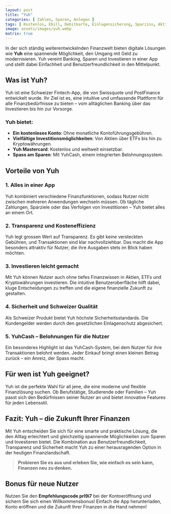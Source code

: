 ```yaml
---
layout: post
title: "Yuh"
categories: [ Zahlen, Sparen, Anlegen ]
tags: [ Kostenlos, Ebill, Debitkarte, Einlagensicherung, Sparzins, Aktien, ETF, Krypto, CHF, EUR, USD, GBP, JPY, AUD, CAD, SEK, HKD, NOK, DKK, AED, SGD ]
image: assets/images/yuh.webp
matrix: true
---
```


In der sich ständig weiterentwickelnden Finanzwelt bieten digitale Lösungen wie **Yuh** eine spannende Möglichkeit, den Umgang mit Geld zu modernisieren. Yuh vereint Banking, Sparen und Investieren in einer App und stellt dabei Einfachheit und Benutzerfreundlichkeit in den Mittelpunkt.

## Was ist Yuh?

Yuh ist eine Schweizer Fintech-App, die von Swissquote und PostFinance entwickelt wurde. Ihr Ziel ist es, eine intuitive und umfassende Plattform für alle Finanzbedürfnisse zu bieten – vom alltäglichen Banking über das Investieren bis hin zur Vorsorge.

### Yuh bietet:
- **Ein kostenloses Konto**: Ohne monatliche Kontoführungsgebühren.  
- **Vielfältige Investitionsmöglichkeiten**: Von Aktien über ETFs bis hin zu Kryptowährungen.  
- **Yuh Mastercard**: Kostenlos und weltweit einsetzbar.  
- **Spass am Sparen**: Mit YuhCash, einem integrierten Belohnungssystem.  


## Vorteile von Yuh

### 1. Alles in einer App
Yuh kombiniert verschiedene Finanzfunktionen, sodass Nutzer nicht zwischen mehreren Anwendungen wechseln müssen. Ob tägliche Zahlungen, Sparziele oder das Verfolgen von Investitionen – Yuh bietet alles an einem Ort.

### 2. Transparenz und Kosteneffizienz
Yuh legt grossen Wert auf Transparenz. Es gibt keine versteckten Gebühren, und Transaktionen sind klar nachvollziehbar. Das macht die App besonders attraktiv für Nutzer, die ihre Ausgaben stets im Blick haben möchten.

### 3. Investieren leicht gemacht
Mit Yuh können Nutzer auch ohne tiefes Finanzwissen in Aktien, ETFs und Kryptowährungen investieren. Die intuitive Benutzeroberfläche hilft dabei, kluge Entscheidungen zu treffen und die eigene finanzielle Zukunft zu gestalten.

### 4. Sicherheit und Schweizer Qualität
Als Schweizer Produkt bietet Yuh höchste Sicherheitsstandards. Die Kundengelder werden durch den gesetzlichen Einlagenschutz abgesichert.

### 5. YuhCash – Belohnungen für die Nutzer
Ein besonderes Highlight ist das YuhCash-System, bei dem Nutzer für ihre Transaktionen belohnt werden. Jeder Einkauf bringt einen kleinen Betrag zurück – ein Anreiz, der Spass macht.


## Für wen ist Yuh geeignet?

Yuh ist die perfekte Wahl für all jene, die eine moderne und flexible Finanzlösung suchen. Ob Berufstätige, Studierende oder Familien – Yuh passt sich den Bedürfnissen seiner Nutzer an und bietet innovative Features für jeden Lebensstil.


## Fazit: Yuh – die Zukunft Ihrer Finanzen

Mit Yuh entscheiden Sie sich für eine smarte und praktische Lösung, die den Alltag erleichtert und gleichzeitig spannende Möglichkeiten zum Sparen und Investieren bietet. Die Kombination aus Benutzerfreundlichkeit, Transparenz und Sicherheit macht Yuh zu einer herausragenden Option in der heutigen Finanzlandschaft.

> **Probieren Sie es aus und erleben Sie, wie einfach es sein kann, Finanzen neu zu denken.**

## **Bonus für neue Nutzer**

Nutzen Sie den **Empfehlungscode prl9i7** bei der Kontoeröffnung und sichern Sie sich einen Willkommensbonus! Einfach die App herunterladen, Konto eröffnen und die Zukunft Ihrer Finanzen in die Hand nehmen!